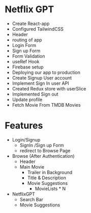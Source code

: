 # Netflix GPT

- Create React-app
- Configured TailwindCSS
- Header
- routing of app
- Login Form
- Sign up Form
- Form Validation
- useRef Hook
- Firebase setup
- Deploying our app to production
- Create Signup User account
- Implement Sign In user API
- Created Redux store with userSlice
- Implemented Sign out
- Update profile
- Fetch Movie From TMDB Movies

# Features

- Login/Signup
  - SignIn /Sign up Form
  - redirect to Browse Page
- Browse (After Authentication)
  - Header
  - Main Movie
    - Trailer in Background
    - Title & Description
    - Movie Suggestions
      - MovieLists \* N
- NetflixGPT
  - Search Bar
  - Movie Suggestions
